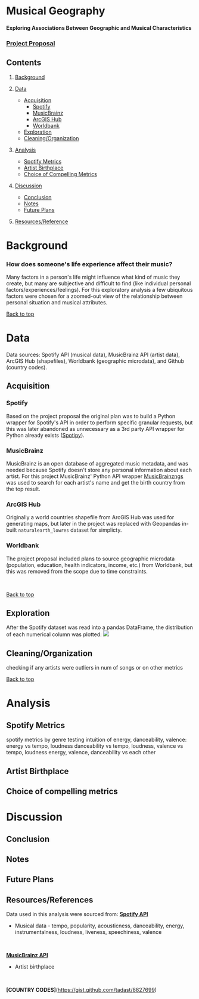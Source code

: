 # Musical Geography
#### Exploring Associations Between Geographic and Musical Characteristics


### [Project Proposal](docs/proposal.md)

## Contents
1. [Background](#Background)

2. [Data](#Data)
    - [Acquisition](#Acquisition)
        - [Spotify](#Spotify)
        - [MusicBrainz](#MusicBrainz)
        - [ArcGIS Hub](#ArcGIS-Hub)
        - [Worldbank](#Worldbank)
    - [Exploration](#Exploration)
    - [Cleaning/Organization](#Cleaning/Organization)
    
3. [Analysis](#Analysis)
    - [Spotify Metrics](#Spotify-Metrics)
    - [Artist Birthplace](#Artist-Birthplace)
    - [Choice of Compelling Metrics](#Choice-of-Compelling-Metrics)
    
4. [Discussion](#Discussion)
    - [Conclusion](#Conclusion)
    - [Notes](#Notes)
    - [Future Plans](#Future-Plans)

5. [Resources/Reference](#Resources/Reference)

# Background
### How does someone's life experience affect their music?
Many factors in a person's life might influence what kind of music they create, but many are subjective and difficult to find (like individual personal factors/experiences/feelings).
For this exploratory analysis a few ubiquitous factors were chosen for a zoomed-out view of the relationship between personal situation and musical attributes.

[Back to top](#Contents)
# Data
Data sources: Spotify API (musical data), MusicBrainz API (artist data), ArcGIS Hub (shapefiles), Worldbank (geographic microdata), and Github (country codes).
## Acquisition
### Spotify
Based on the project proposal the original plan was to build a Python wrapper for Spotify's API in order to perform specific granular requests, but this was later abandoned as unnecessary as a 3rd party API wrapper for Python already exists ([Spotipy](https://github.com/plamere/spotipy)).
### MusicBrainz
MusicBrainz is an open database of aggregated music metadata, and was needed because Spotify doesn't store any personal information about each artist. For this project MusicBrainz' Python API wrapper [MusicBrainzngs](https://pypi.org/project/musicbrainzngs/) was used to search for each artist's name and get the birth country from the top result. 
### ArcGIS Hub
Originally a world countries shapefile from ArcGIS Hub was used for generating maps, but later in the project was replaced with Geopandas in-built `naturalearth_lowres` dataset for simplicty.
### Worldbank
The project proposal included plans to source geographic microdata (population, education, health indicators, income, etc.) from Worldbank, but this was removed from the scope due to time constraints.

<br>

[Back to top](#Contents)

## Exploration

After the Spotify dataset was read into a pandas DataFrame, the distribution of each numerical column was plotted:
![](https://github.com/wkosmos/MusicalGeography/images/)


## Cleaning/Organization
checking if any artists were outliers in num of songs or on other metrics

[Back to top](#Contents)
# Analysis

## Spotify Metrics
spotify metrics by genre
testing intuition of energy, danceability, valence:
energy vs tempo, loudness
danceability vs tempo, loudness, 
valence vs tempo, loudness
energy, valence, danceability vs each other


## Artist Birthplace

## Choice of compelling metrics

# Discussion

## Conclusion

## Notes

## Future Plans


## Resources/References
Data used in this analysis were sourced from:
**[Spotify API](https://gstudents.slack.com/archives/G015L65AESW/p1595461894242200)**
- Musical data - tempo, popularity, acousticness, danceability, energy, instrumentalness, loudness, liveness, speechiness, valence

<br>

**[MusicBrainz API](https://python-musicbrainzngs.readthedocs.io/en/v0.7.1/)**
- Artist birthplace

<br>

**[COUNTRY CODES]**(https://gist.github.com/tadast/8827699)
